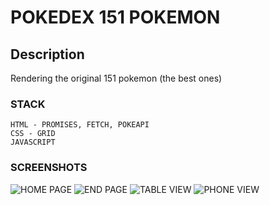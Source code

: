 # POKEDEX 151 POKEMON

## Description

Rendering the original 151 pokemon (the best ones)

### STACK

```
HTML - PROMISES, FETCH, POKEAPI
CSS - GRID
JAVASCRIPT
```

### SCREENSHOTS

![HOME PAGE]()
![END PAGE]()
![TABLE VIEW]()
![PHONE VIEW]()
